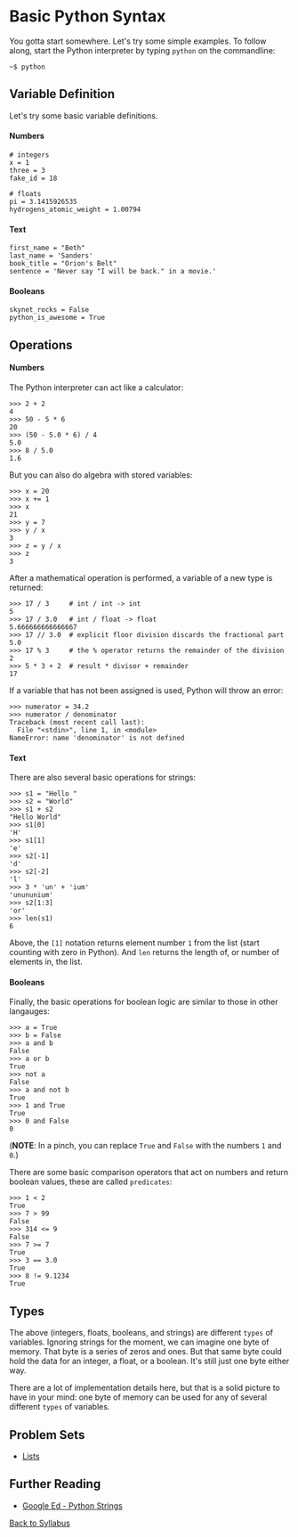 # Basic Python Syntax

You gotta start somewhere. Let's try some simple examples. To follow along, start the Python interpreter by typing `python` on the commandline:

    ~$ python

## Variable Definition

Let's try some basic variable definitions.

#### Numbers

    # integers
    x = 1
    three = 3
    fake_id = 18
    
    # floats
    pi = 3.1415926535
    hydrogens_atomic_weight = 1.00794

#### Text

    first_name = "Beth"
    last_name = 'Sanders'
    book_title = "Orion's Belt"
    sentence = 'Never say "I will be back." in a movie.'

#### Booleans

    skynet_rocks = False
    python_is_awesome = True

## Operations

#### Numbers

The Python interpreter can act like a calculator:

    >>> 2 + 2
    4
    >>> 50 - 5 * 6
    20
    >>> (50 - 5.0 * 6) / 4
    5.0
    >>> 8 / 5.0
    1.6

But you can also do algebra with stored variables:

    >>> x = 20
    >>> x += 1
    >>> x
    21
    >>> y = 7
    >>> y / x
    3
    >>> z = y / x
    >>> z
    3

After a mathematical operation is performed, a variable of a new type is returned:

    >>> 17 / 3     # int / int -> int
    5
    >>> 17 / 3.0   # int / float -> float
    5.666666666666667
    >>> 17 // 3.0  # explicit floor division discards the fractional part
    5.0
    >>> 17 % 3     # the % operator returns the remainder of the division
    2
    >>> 5 * 3 + 2  # result * divisor + remainder
    17

If a variable that has not been assigned is used, Python will throw an error:

    >>> numerator = 34.2
    >>> numerator / denominator
    Traceback (most recent call last):
      File "<stdin>", line 1, in <module>
    NameError: name 'denominator' is not defined

#### Text

There are also several basic operations for strings:

    >>> s1 = "Hello "
    >>> s2 = "World"
    >>> s1 + s2
    "Hello World"
    >>> s1[0]
    'H'
    >>> s1[1]
    'e'
    >>> s2[-1]
    'd'
    >>> s2[-2]
    'l'
    >>> 3 * 'un' + 'ium'
    'unununium'
    >>> s2[1:3]
    'or'
    >>> len(s1)
    6

Above, the `[1]` notation returns element number `1` from the list (start counting with zero in Python). And `len` returns the length of, or number of elements in, the list.

#### Booleans

Finally, the basic operations for boolean logic are similar to those in other langauges:

    >>> a = True
    >>> b = False
    >>> a and b
    False
    >>> a or b
    True
    >>> not a
    False
    >>> a and not b
    True
    >>> 1 and True
    True
    >>> 0 and False
    0

(**NOTE**: In a pinch, you can replace `True` and `False` with the numbers `1` and `0`.)

There are some basic comparison operators that act on numbers and return boolean values, these are called `predicates`:

    >>> 1 < 2
    True
    >>> 7 > 99
    False
    >>> 314 <= 9
    False
    >>> 7 >= 7
    True
    >>> 3 == 3.0
    True
    >>> 8 != 9.1234
    True

## Types

The above (integers, floats, booleans, and strings) are different `types` of variables. Ignoring strings for the moment, we can imagine one byte of memory. That byte is a series of zeros and ones. But that same byte could hold the data for an integer, a float, or a boolean. It's still just one byte either way.

There are a lot of implementation details here, but that is a solid picture to have in your mind: one byte of memory can be used for any of several different `types` of variables.

## Problem Sets

 * [Lists](problem_set_1.md)

## Further Reading

 * [Google Ed - Python Strings](https://developers.google.com/edu/python/strings)


[Back to Syllabus](../../README.md)
